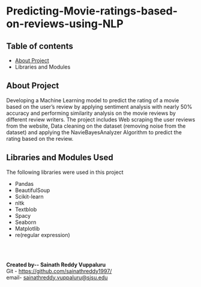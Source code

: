 # Predicting-Movie-ratings-based-on-reviews-using-NLP
## Table of contents
* [About Project](#general-info)
* Libraries and Modules
## About Project
 Developing a Machine Learning model to predict the rating of a movie based on the user’s review by applying sentiment analysis with nearly 50% accuracy and performing similarity analysis on the movie reviews by different review writers. 
 The project includes Web scraping the user reviews from the website, Data cleaning on the dataset (removing noise from the dataset) and applying the NavieBayesAnalyzer Algorithm to predict the rating based on the review.
## Libraries and Modules Used
The following libraries were used in this project 
* Pandas
* BeautifulSoup
* Scikit-learn
* nltk
* Textblob
* Spacy
* Seaborn
* Matplotlib
* re(regular expression)

<br />
<br />



**Created by-- Sainath Reddy Vuppaluru** <br />
Git - https://github.com/sainathreddy1997/ <br />
email- sainathreddy.vuppaluru@sjsu.edu 



